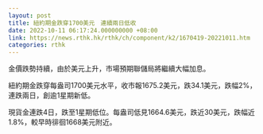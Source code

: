 ```yaml
---
layout: post
title: 紐約期金跌穿1700美元　連續兩日低收
date: 2022-10-11 06:17:24.000000000 +08:00
link: https://news.rthk.hk/rthk/ch/component/k2/1670419-20221011.htm
categories: rthk
---
```


金價跌勢持續，由於美元上升，市場預期聯儲局將繼續大幅加息。

紐約期金跌穿每盎司1700美元水平，收市報1675.2美元，跌34.1美元，跌幅2%，連跌兩日，創逾1星期新低。

現貨金連跌4日，跌至1星期低位。每盎司低見1664.6美元，跌近30美元，跌幅近1.8%，較早時徘徊1668美元附近。
